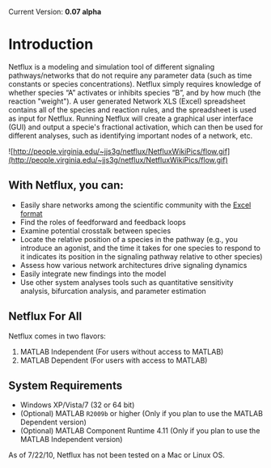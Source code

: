 

Current Version: **0.07 alpha**

# Introduction #

Netflux is a modeling and simulation tool of different signaling pathways/networks that do not require any parameter data (such as time constants or species concentrations). Netflux simply requires knowledge of whether species “A” activates or inhibits species “B”, and by how much (the reaction "weight").  A user generated Network XLS (Excel) spreadsheet contains all of the species and reaction rules, and the spreadsheet is used as input for Netflux.  Running Netflux will create a graphical user interface (GUI) and output a specie's fractional activation, which can then be used for different analyses, such as identifying important nodes of a network, etc.

![http://people.virginia.edu/~jjs3g/netflux/NetfluxWikiPics/flow.gif](http://people.virginia.edu/~jjs3g/netflux/NetfluxWikiPics/flow.gif)

## **With Netflux, you can:** ##
  * Easily share networks among the scientific community with the [Excel format](XLS.md)
  * Find the roles of feedforward and feedback loops
  * Examine potential crosstalk between species
  * Locate the relative position of a species in the pathway (e.g., you introduce an agonist, and the time it takes for one species to respond to it indicates its position in the signaling pathway relative to other species)
  * Assess how various network architectures drive signaling dynamics
  * Easily integrate new findings into the model
  * Use other system analyses tools such as quantitative sensitivity analysis, bifurcation analysis, and parameter estimation

## Netflux For All ##

Netflux comes in two flavors:
  1. MATLAB Independent (For users without access to MATLAB)
  1. MATLAB Dependent (For users with access to MATLAB)

## System Requirements ##

  * Windows XP/Vista/7 (32 or 64 bit)
  * (Optional) MATLAB `R2009b` or higher (Only if you plan to use the MATLAB Dependent version)
  * (Optional) MATLAB Component Runtime 4.11 (Only if you plan to use the MATLAB Independent version)

As of 7/22/10, Netflux has not been tested on a Mac or Linux OS.